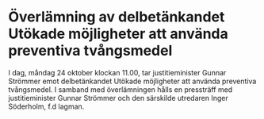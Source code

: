 # Överlämning av delbetänkandet Utökade möjligheter att använda preventiva tvångsmedel

I dag, måndag 24 oktober klockan 11.00, tar justitieminister Gunnar Strömmer emot delbetänkandet Utökade möjligheter att använda preventiva tvångsmedel. I samband med överlämningen hålls en pressträff med justitieminister Gunnar Strömmer och den särskilde utredaren Inger Söderholm, f.d lagman.
